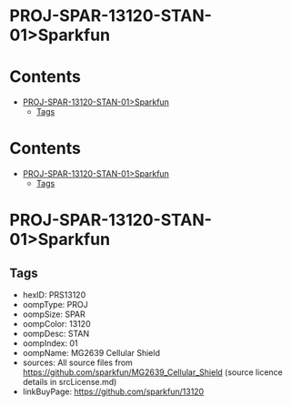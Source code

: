 
PROJ-SPAR-13120-STAN-01>Sparkfun
================================

Contents
========

* [PROJ-SPAR-13120-STAN-01>Sparkfun](#proj-spar-13120-stan-01sparkfun)
	* [Tags](#tags)

Contents
========

* [PROJ-SPAR-13120-STAN-01>Sparkfun](#proj-spar-13120-stan-01sparkfun)
	* [Tags](#tags)

# PROJ-SPAR-13120-STAN-01>Sparkfun

## Tags

- hexID: PRS13120
- oompType: PROJ
- oompSize: SPAR
- oompColor: 13120
- oompDesc: STAN
- oompIndex: 01
- oompName: MG2639 Cellular Shield
- sources: All source files from https://github.com/sparkfun/MG2639_Cellular_Shield (source licence details in srcLicense.md)
- linkBuyPage: https://github.com/sparkfun/13120
